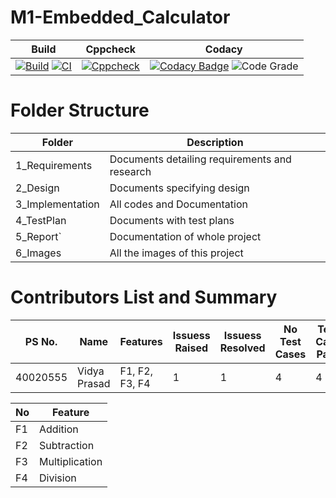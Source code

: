 # M1-Embedded_Calculator

| Build | Cppcheck | Codacy |
|---|---|---|
|[![Build](https://github.com/VidyaPrasad008/M1-Embedded_ScientificCalculator/actions/workflows/compile.yml/badge.svg?branch=main)](https://github.com/VidyaPrasad008/M1-Embedded_ScientificCalculator/actions/workflows/compile.yml) [![CI](https://github.com/VidyaPrasad008/M1-Embedded_ScientificCalculator/actions/workflows/blank.yml/badge.svg)](https://github.com/VidyaPrasad008/M1-Embedded_ScientificCalculator/actions/workflows/blank.yml) | [![Cppcheck](https://github.com/VidyaPrasad008/M1-Embedded_ScientificCalculator/actions/workflows/cppcheck.yml/badge.svg)](https://github.com/VidyaPrasad008/M1-Embedded_ScientificCalculator/actions/workflows/cppcheck.yml) | [![Codacy Badge](https://app.codacy.com/project/badge/Grade/f62eae8e97814a2fbc703324e69c288f)](https://www.codacy.com/gh/VidyaPrasad008/M1-Embedded_ScientificCalculator/dashboard?utm_source=github.com&amp;utm_medium=referral&amp;utm_content=VidyaPrasad008/M1-Embedded_ScientificCalculator&amp;utm_campaign=Badge_Grade) ![Code Grade](https://api.codiga.io/project/29911/status/svg)|


# Folder Structure
| Folder | Description |
|---|---|
| 1_Requirements | Documents detailing requirements and research |
| 2_Design | Documents specifying design |
| 3_Implementation | All codes and Documentation |
| 4_TestPlan | Documents with test plans |
| 5_Report` | Documentation of whole project |
| 6_Images | All the images of this project |

# Contributors List and Summary
| PS No. | Name | Features | Issuess Raised | Issuess Resolved | No Test Cases | Test Case Pass |
|---|---|---|---|---|---|---|
| 40020555 | Vidya Prasad | F1, F2, F3, F4 | 1 | 1 | 4 | 4 |

| No | Feature |
|---|---|
| F1 | Addition |
| F2 | Subtraction |
| F3 | Multiplication |
| F4 | Division |

